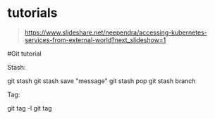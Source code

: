 # tutorials
> https://www.slideshare.net/neependra/accessing-kubernetes-services-from-external-world?next_slideshow=1

#Git tutorial

Stash:

git stash
git stash save "message"
git stash pop
git stash branch <branchname>

Tag:

git tag -l
git tag 

